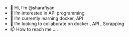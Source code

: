 - 👋 Hi, I’m @sharafiyan
- 👀 I’m interested in API programming
- 🌱 I’m currently learning docker, API
- 💞️ I’m looking to collaborate on docker , API , Scrapping
- 📫 How to reach me ....

<!---
sharafiyan/sharafiyan is a ✨ special ✨ repository because its `README.md` (this file) appears on your GitHub profile.
You can click the Preview link to take a look at your changes.
--->
